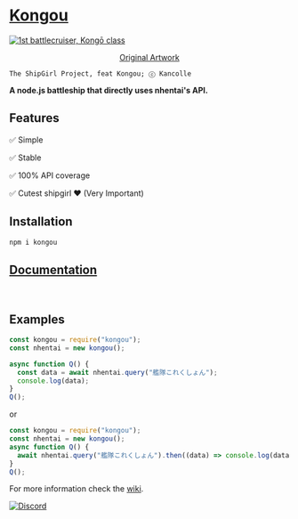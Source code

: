 # [**Kongou**](https://www.npmjs.com/package/kongou)

<a href="https://i.imgur.com/6geUHqy.png">
<img align=center title="1st battlecruiser, Kongō class" src="https://i.imgur.com/6geUHqy.png"/>
</a>

[<p align=center> Original Artwork](https://www.pixiv.net/en/artworks/83860230)

```;
The ShipGirl Project, feat Kongou; ⓒ Kancolle
```

**A node.js battleship that directly uses nhentai's API.**<br>



## Features

✅ Simple

✅ Stable

✅ 100% API coverage

✅ Cutest shipgirl ❤ (Very Important)

## Installation

```bash
npm i kongou
```


## [Documentation](https://github.com/cCurmudgeon/Kongou/wiki)
<br>


## Examples

```js
const kongou = require("kongou");
const nhentai = new kongou();

async function Q() {
  const data = await nhentai.query("艦隊これくしょん");
  console.log(data);
}
Q();
```

or

```js
const kongou = require("kongou");
const nhentai = new kongou();
async function Q() {
  await nhentai.query("艦隊これくしょん").then((data) => console.log(data));
}
Q();
```

For more information check the [wiki](https://github.com/cCurmudgeon/Kongou/wiki).

[![Discord](https://img.shields.io/discord/698062395263942686?color=%235A71C3&label=Discord&logo=discord&logoColor=white)](https://discord.gg/ymuR2htTfy)
